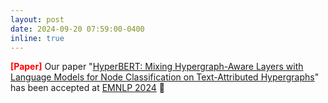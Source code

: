 ```yaml
---
layout: post
date: 2024-09-20 07:59:00-0400
inline: true
---
```



<strong><span style="color:red">[Paper]</span></strong> Our paper "[HyperBERT: Mixing Hypergraph-Aware Layers with Language Models for Node Classification on Text-Attributed Hypergraphs](https://arxiv.org/abs/2402.07309)" has been accepted at [EMNLP 2024](https://2024.emnlp.org/) 🎉